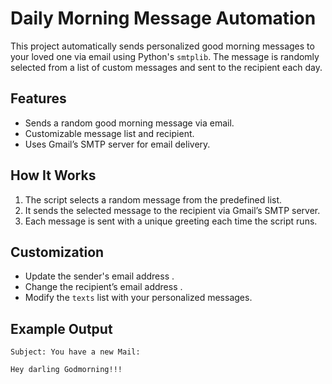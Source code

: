 # Daily Morning Message Automation

This project automatically sends personalized good morning messages to your loved one via email using Python's `smtplib`. The message is randomly selected from a list of custom messages and sent to the recipient each day.

## Features

- Sends a random good morning message via email.
- Customizable message list and recipient.
- Uses Gmail’s SMTP server for email delivery.

## How It Works

1. The script selects a random message from the predefined list.
2. It sends the selected message to the recipient via Gmail’s SMTP server.
3. Each message is sent with a unique greeting each time the script runs.

## Customization

- Update the sender's email address .
- Change the recipient’s email address .
- Modify the `texts` list with your personalized messages.

## Example Output

```text
Subject: You have a new Mail:

Hey darling Godmorning!!!
